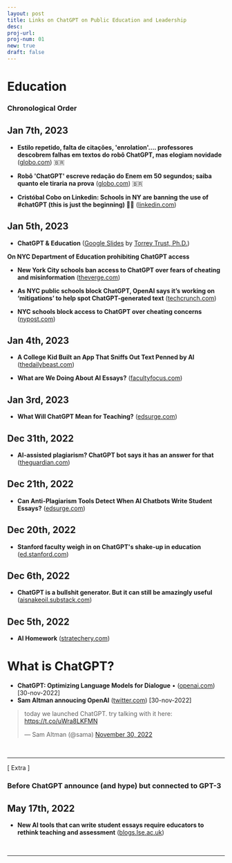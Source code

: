 ```yaml
---
layout: post
title: Links on ChatGPT on Public Education and Leadership
desc:
proj-url:
proj-num: 01
new: true
draft: false
---
```


# Education 

### Chronological Order   

## Jan 7th, 2023

- **Estilo repetido, falta de citações, 'enrolation'.... professores descobrem falhas em textos do robô ChatGPT, mas elogiam novidade** ([globo.com](https://g1.globo.com/tecnologia/noticia/2023/01/07/estilo-repetido-falta-de-citacoes-enrolation-professores-descobrem-falhas-em-textos-do-robo-chatgpt-mas-elogiam-novidade.ghtml)) 🇧🇷


- **Robô 'ChatGPT' escreve redação do Enem em 50 segundos; saiba quanto ele tiraria na prova** ([globo.com](https://g1.globo.com/educacao/noticia/2023/01/07/robo-chatgpt-escreve-redacao-do-enem-em-50-segundos-saiba-quanto-ele-tiraria-na-prova.ghtml)) 🇧🇷


- **Cristóbal Cobo on Linkedin: Schools in NY are banning the use of #chatGPT (this is just the beginning) 🤖😳** ([linkedin.com](https://www.linkedin.com/feed/update/urn:li:activity:7017503021156712448))

## Jan 5th, 2023
- **ChatGPT & Education** ([Google Slides](https://docs.google.com/presentation/d/1Vo9w4ftPx-rizdWyaYoB-pQ3DzK1n325OgDgXsnt0X0/edit#slide=id.g1cc76543f64_0_246) by [Torrey Trust, Ph.D.](https://www.torreytrust.com/))

**On NYC Department of Education prohibiting ChatGPT access**
- **New York City schools ban access to ChatGPT over fears of cheating and misinformation** ([theverge.com](https://www.theverge.com/2023/1/5/23540263/chatgpt-education-fears-banned-new-york-city-safety-accuracy))  

- **As NYC public schools block ChatGPT, OpenAI says it’s working on ‘mitigations’ to help spot ChatGPT-generated text** ([techcrunch.com](https://techcrunch.com/2023/01/05/as-nyc-public-schools-block-chatgpt-openai-says-its-working-on-mitigations-to-help-spot-chatgpt-generated-text/))  

- **NYC schools block access to ChatGPT over cheating concerns** ([nypost.com](https://nypost-com.cdn.ampproject.org/c/s/nypost.com/2023/01/05/nyc-schools-block-access-to-chatgpt-over-cheating-concerns/amp/))

## Jan 4th, 2023
- **A College Kid Built an App That Sniffs Out Text Penned by AI** ([thedailybeast.com](https://www.thedailybeast.com/princeton-student-edward-tian-built-gptzero-to-detect-ai-written-essays))  

- **What are We Doing About AI Essays?** ([facultyfocus.com](https://www.facultyfocus.com/articles/teaching-with-technology-articles/what-are-we-doing-about-ai-essays/))  

## Jan 3rd, 2023
- **What Will ChatGPT Mean for Teaching?** ([edsurge.com](https://www.edsurge.com/news/2023-01-03-what-will-chatgpt-mean-for-teaching))

## Dec 31th, 2022
- **AI-assisted plagiarism? ChatGPT bot says it has an answer for that** ([theguardian.com](https://www.theguardian.com/technology/2022/dec/31/ai-assisted-plagiarism-chatgpt-bot-says-it-has-an-answer-for-that)) 

## Dec 21th, 2022
- **Can Anti-Plagiarism Tools Detect When AI Chatbots Write Student Essays?** ([edsurge.com](https://www.edsurge.com/news/2022-12-21-can-anti-plagiarism-tools-detect-when-ai-chatbots-write-student-essays))

## Dec 20th, 2022
- **Stanford faculty weigh in on ChatGPT's shake-up in education** ([ed.stanford.com](https://ed.stanford.edu/news/stanford-faculty-weigh-new-ai-chatbot-s-shake-learning-and-teaching?sf173917744=1)) 

## Dec 6th, 2022
- **ChatGPT is a bullshit generator. But it can still be amazingly useful** ([aisnakeoil.substack.com](https://aisnakeoil.substack.com/p/chatgpt-is-a-bullshit-generator-but)) 

## Dec 5th, 2022
- **AI Homework** ([stratechery.com](https://stratechery.com/2022/ai-homework/)) 

# What is ChatGPT? 
- **ChatGPT: Optimizing Language Models for Dialogue** • ([openai.com](https://openai.com/blog/chatgpt/)) [30-nov-2022]
- **Sam Altman annoucing OpenAI** ([twitter.com](https://twitter.com/sama/status/1598038815599661056)) [30-nov-2022]

<blockquote class="twitter-tweet"><p lang="en" dir="ltr">today we launched ChatGPT. try talking with it here: <a href="https://t.co/uWra8LKFMN">https://t.co/uWra8LKFMN</a></p>&mdash; Sam Altman (@sama) <a href="https://twitter.com/sama/status/1598038815599661056?ref_src=twsrc%5Etfw">November 30, 2022</a></blockquote> <script async src="https://platform.twitter.com/widgets.js" charset="utf-8"></script>

<br>
<hr>
[ Extra ]

### Before ChatGPT announce (and hype) but connected to GPT-3

## May 17th, 2022
- **New AI tools that can write student essays require educators to rethink teaching and assessment** ([blogs.lse.ac.uk](https://blogs.lse.ac.uk/impactofsocialsciences/2022/05/17/new-ai-tools-that-can-write-student-essays-require-educators-to-rethink-teaching-and-assessment/))

<br>
<hr>
